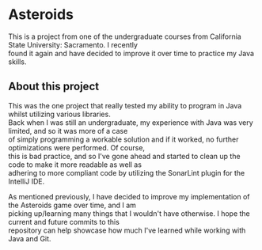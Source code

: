 # Asteroids

This is a project from one of the undergraduate courses from California State University: Sacramento. I recently <br>
found it again and have decided to improve it over time to practice my Java skills. 

## About this project

This was the one project that really tested my ability to program in Java whilst utilizing various libraries. <br>
Back when I was still an undergraduate, my experience with Java was very limited, and so it was more of a case <br>
of simply programming a workable solution and if it worked, no further optimizations were performed. Of course, <br>
this is bad practice, and so I've gone ahead and started to clean up the code to make it more readable as well as <br>
adhering to more compliant code by utilizing the SonarLint plugin for the IntelliJ IDE. 

As mentioned previously, I have decided to improve my implementation of the Asteroids game over time, and I am <br>
picking up/learning many things that I wouldn't have otherwise. I hope the current and future commits to this <br>
repository can help showcase how much I've learned while working with Java and Git.
